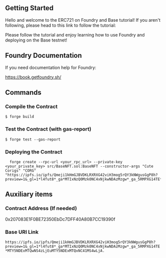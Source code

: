 ## Getting Started

Hello and welcome to the ERC721 on Foundry and Base tutorial! If you aren't following, please
head to this link to follow the tutorial:

Please follow the tutorial and enjoy learning how to use Foundry and deploying on the Base testnet!

## Foundry Documentation

If you need documentation help for Foundry:

https://book.getfoundry.sh/

## Commands

### Compile the Contract

```shell
$ forge build
```

### Test the Contract (with gas-report)

```shell
$ forge test --gas-report
```

### Deploying the Contract

```shell
  forge create --rpc-url <your_rpc_url> --private-key <your_private_key> src/BaseNFT.sol:BaseNFT --constructor-args "Cute Corigs" "CORG" "https://ipfs.io/ipfs/Qmeji1kHmGJBVDKLRXRXG42viH3mog5rQY3kNWgusGgP8h?preview=1&_gl=1*l4fut8*_ga*MTIxNzQ0Mzk0NC4xNjkwNDAzMzgw*_ga_5RMPXG14TE*MTY5NDExMTQwNS4zLjEuMTY5NDExMTQxNC41MS4wLjA"
```

## Auxiliary items

### Contract Address (If needed)

0x207083E1F0BE72350EbDc7DFF40A80B7CC19390f

### Base URI Link

`https://ipfs.io/ipfs/Qmeji1kHmGJBVDKLRXRXG42viH3mog5rQY3kNWgusGgP8h?preview=1&_gl=1*l4fut8*_ga*MTIxNzQ0Mzk0NC4xNjkwNDAzMzgw*_ga_5RMPXG14TE*MTY5NDExMTQwNS4zLjEuMTY5NDExMTQxNC41MS4wLjA.`

